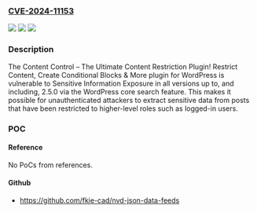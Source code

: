 ### [CVE-2024-11153](https://cve.mitre.org/cgi-bin/cvename.cgi?name=CVE-2024-11153)
![](https://img.shields.io/static/v1?label=Product&message=Content%20Control%20%E2%80%93%20The%20Ultimate%20Content%20Restriction%20Plugin!%20Restrict%20Content%2C%20Create%20Conditional%20Blocks%20%26%20More&color=blue)
![](https://img.shields.io/static/v1?label=Version&message=*%3C%3D%202.5.0%20&color=brighgreen)
![](https://img.shields.io/static/v1?label=Vulnerability&message=CWE-200%20Exposure%20of%20Sensitive%20Information%20to%20an%20Unauthorized%20Actor&color=brighgreen)

### Description

The Content Control – The Ultimate Content Restriction Plugin! Restrict Content, Create Conditional Blocks & More plugin for WordPress is vulnerable to Sensitive Information Exposure in all versions up to, and including, 2.5.0 via the WordPress core search feature. This makes it possible for unauthenticated attackers to extract sensitive data from posts that have been restricted to higher-level roles such as logged-in users.

### POC

#### Reference
No PoCs from references.

#### Github
- https://github.com/fkie-cad/nvd-json-data-feeds

